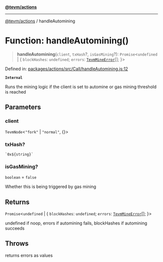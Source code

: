 [**@tevm/actions**](../README.md)

***

[@tevm/actions](../globals.md) / handleAutomining

# Function: handleAutomining()

> **handleAutomining**(`client`, `txHash`?, `isGasMining`?): `Promise`\<`undefined` \| \{ `blockHashes`: `undefined`; `errors`: [`TevmMineError`](../type-aliases/TevmMineError.md)[]; \}\>

Defined in: [packages/actions/src/Call/handleAutomining.js:12](https://github.com/evmts/tevm-monorepo/blob/main/packages/actions/src/Call/handleAutomining.js#L12)

**`Internal`**

Runs the mining logic if the client is set to automine or gas mining threshold is reached

## Parameters

### client

`TevmNode`\<`"fork"` \| `"normal"`, \{\}\>

### txHash?

`` `0x${string}` ``

### isGasMining?

`boolean` = `false`

Whether this is being triggered by gas mining

## Returns

`Promise`\<`undefined` \| \{ `blockHashes`: `undefined`; `errors`: [`TevmMineError`](../type-aliases/TevmMineError.md)[]; \}\>

undefined if noop, errors if automining fails, blockHashes if automining succeeds

## Throws

returns errors as values
